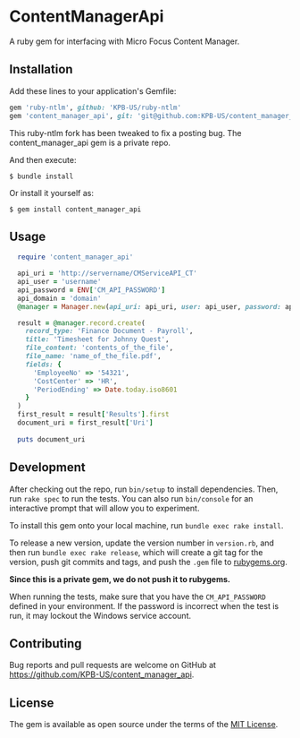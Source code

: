 # ContentManagerApi

A ruby gem for interfacing with Micro Focus Content Manager.
## Installation

Add these lines to your application's Gemfile:

```ruby
gem 'ruby-ntlm', github: 'KPB-US/ruby-ntlm'
gem 'content_manager_api', git: 'git@github.com:KPB-US/content_manager_api'
```

This ruby-ntlm fork has been tweaked to fix a posting bug.  The content_manager_api gem is a private repo.

And then execute:

    $ bundle install

Or install it yourself as:

    $ gem install content_manager_api

## Usage

```ruby
  require 'content_manager_api'

  api_uri = 'http://servername/CMServiceAPI_CT'
  api_user = 'username'
  api_password = ENV['CM_API_PASSWORD']
  api_domain = 'domain'
  @manager = Manager.new(api_uri: api_uri, user: api_user, password: api_password, domain: api_domain)    

  result = @manager.record.create(
    record_type: 'Finance Document - Payroll',
    title: 'Timesheet for Johnny Quest',
    file_content: 'contents_of_the_file',
    file_name: 'name_of_the_file.pdf',
    fields: { 
      'EmployeeNo' => '54321',
      'CostCenter' => 'HR',
      'PeriodEnding' => Date.today.iso8601
    }
  )
  first_result = result['Results'].first
  document_uri = first_result['Uri']
  
  puts document_uri

```

## Development

After checking out the repo, run `bin/setup` to install dependencies. Then, run `rake spec` to run the tests. You can also run `bin/console` for an interactive prompt that will allow you to experiment.

To install this gem onto your local machine, run `bundle exec rake install`. 

To release a new version, update the version number in `version.rb`, and then run `bundle exec rake release`, which will create a git tag for the version, push git commits and tags, and push the `.gem` file to [rubygems.org](https://rubygems.org).

**Since this is a private gem, we do not push it to rubygems.**

When running the tests, make sure that you have the `CM_API_PASSWORD` defined in your environment.  If the password is incorrect when the test is run, it may lockout the Windows service account.

## Contributing

Bug reports and pull requests are welcome on GitHub at https://github.com/KPB-US/content_manager_api.


## License

The gem is available as open source under the terms of the [MIT License](https://opensource.org/licenses/MIT).
